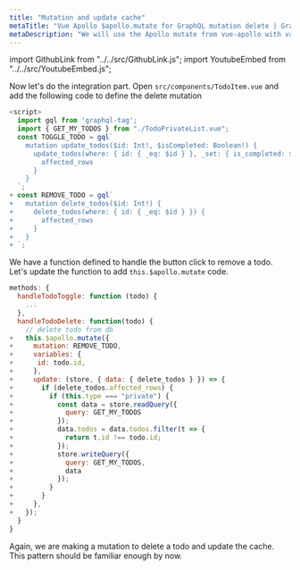 ```yaml
---
title: "Mutation and update cache"
metaTitle: "Vue Apollo $apollo.mutate for GraphQL mutation delete | GraphQL Vue Apollo Tutorial"
metaDescription: "We will use the Apollo mutate from vue-apollo with variables as an example to delete existing data and update cache locally using readQuery and writeQuery."
---
```


import GithubLink from "../../src/GithubLink.js";
import YoutubeEmbed from "../../src/YoutubeEmbed.js";

<YoutubeEmbed link="https://www.youtube.com/embed/MYUa83MMYhA" />

Now let's do the integration part. Open `src/components/TodoItem.vue` and add the following code to define the delete mutation

<GithubLink link="https://github.com/hasura/learn-graphql/blob/master/tutorials/frontend/vue-apollo/app-final/src/components/TodoItem.vue" text="src/components/TodoItem.vue" />

```javascript
<script>
  import gql from 'graphql-tag';
  import { GET_MY_TODOS } from "./TodoPrivateList.vue";
  const TOGGLE_TODO = gql`
    mutation update_todos($id: Int!, $isCompleted: Boolean!) {
      update_todos(where: { id: { _eq: $id } }, _set: { is_completed: $isCompleted }) {
        affected_rows
      }
    }
  `;
+ const REMOVE_TODO = gql`
+   mutation delete_todos($id: Int!) {
+     delete_todos(where: { id: { _eq: $id } }) {
+       affected_rows
+     }
+   }
+ `;
```

We have a function defined to handle the button click to remove a todo. Let's update the function to add `this.$apollo.mutate` code.

```javascript
methods: {
  handleTodoToggle: function (todo) {
    ...
  },
  handleTodoDelete: function(todo) {
    // delete todo from db
+   this.$apollo.mutate({
+     mutation: REMOVE_TODO,
+     variables: {
+      id: todo.id,
+     },
+     update: (store, { data: { delete_todos } }) => {
+       if (delete_todos.affected_rows) {
+         if (this.type === "private") {
+           const data = store.readQuery({
+             query: GET_MY_TODOS
+           });
+           data.todos = data.todos.filter(t => {
+             return t.id !== todo.id;
+           });
+           store.writeQuery({
+             query: GET_MY_TODOS,
+             data
+           });
+         }
+       }
+     },
+   });
  }
}
```

Again, we are making a mutation to delete a todo and update the cache. This pattern should be familiar enough by now.

